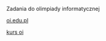 Zadania do olimpiady informatycznej

[oi.edu.pl](https://oi.edu.pl/)

[kurs oi](https://kurs.oi.edu.pl/)